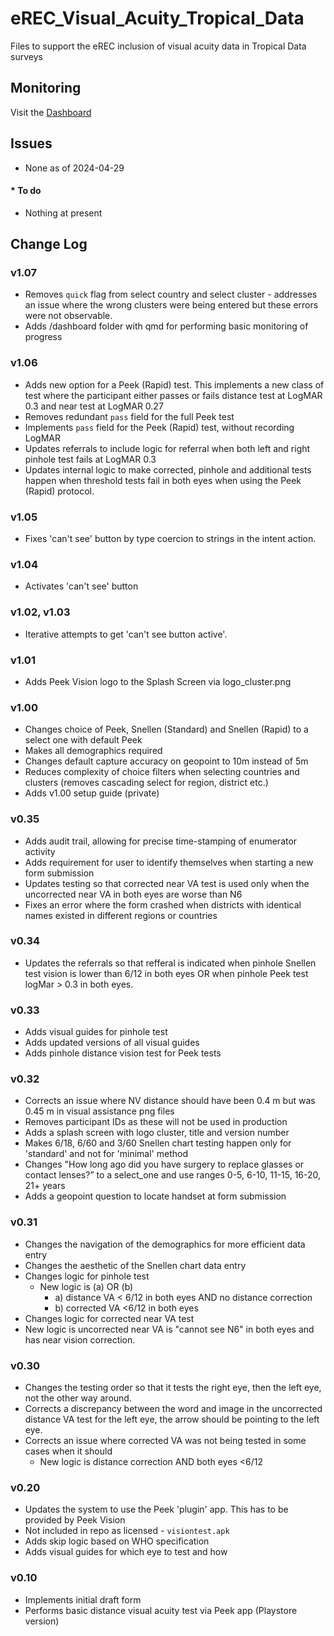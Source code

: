 # eREC_Visual_Acuity_Tropical_Data

Files to support the eREC inclusion of visual acuity data in Tropical Data surveys

## Monitoring
Visit the [Dashboard](https://chrissyhroberts.github.io/eREC_Visual_Acuity_Tropical_Data/dashboard/index.html)

## Issues

* None as of 2024-04-29

#### * To do

* Nothing at present

## Change Log

### v1.07

* Removes `quick` flag from select country and select cluster - addresses an issue where the wrong clusters were being entered but these errors were not observable.
* Adds /dashboard folder with qmd for performing basic monitoring of progress

### v1.06

* Adds new option for a Peek (Rapid) test. This implements a new class of test where the participant either passes or fails distance test at LogMAR 0.3 and near test at LogMAR 0.27
* Removes redundant `pass` field for the full Peek test
* Implements `pass` field for the Peek (Rapid) test, without recording LogMAR
* Updates referrals to include logic for referral when both left and right pinhole test fails at LogMAR 0.3
* Updates internal logic to make corrected, pinhole and additional tests happen when threshold tests fail in both eyes when using the Peek (Rapid) protocol. 

### v1.05

* Fixes 'can't see' button by type coercion to strings in the intent action. 

### v1.04

* Activates 'can't see' button

### v1.02, v1.03 

* Iterative attempts to get 'can't see button active'.

### v1.01
* Adds Peek Vision logo to the Splash Screen via logo_cluster.png

### v1.00

* Changes choice of Peek, Snellen (Standard) and Snellen (Rapid) to a select one with default Peek
* Makes all demographics required
* Changes default capture accuracy on geopoint to 10m instead of 5m
* Reduces complexity of choice filters when selecting countries and clusters (removes cascading select for region, district etc.)
* Adds v1.00 setup guide (private)

### v0.35

* Adds audit trail, allowing for precise time-stamping of enumerator activity
* Adds requirement for user to identify themselves when starting a new form submission
* Updates testing so that corrected near VA test is used only when the uncorrected near VA in both eyes are worse than N6
* Fixes an error where the form crashed when districts with identical names existed in different regions or countries

### v0.34

* Updates the referrals so that refferal is indicated when pinhole Snellen test vision is lower than 6/12 in both eyes OR when pinhole Peek test logMar > 0.3 in both eyes.
  
### v0.33

* Adds visual guides for pinhole test
* Adds updated versions of all visual guides
* Adds pinhole distance vision test for Peek tests
  
### v0.32

* Corrects an issue where NV distance should have been 0.4 m but was 0.45 m in visual assistance png files
* Removes participant IDs as these will not be used in production
* Adds a splash screen with logo cluster, title and version number
* Makes 6/18, 6/60 and 3/60 Snellen chart testing happen only for 'standard' and not for 'minimal' method
* Changes "How long ago did you have surgery to replace glasses or contact lenses?” to a select_one and use ranges 0-5, 6-10, 11-15, 16-20, 21+ years
* Adds a geopoint question to locate handset at form submission

### v0.31 

* Changes the navigation of the demographics for more efficient data entry
* Changes the aesthetic of the Snellen chart data entry
* Changes logic for pinhole test
  * New logic is (a) OR (b)
    * a) distance VA < 6/12 in both eyes AND no distance correction
    * b) corrected VA <6/12 in both eyes 
* Changes logic for corrected near VA test
* New logic is uncorrected near VA  is "cannot see N6" in both eyes and has near vision correction.


### v0.30 
* Changes the testing order so that it tests the right eye, then the left eye, not the other way around.
* Corrects a discrepancy between the word and image in the uncorrected distance VA test for the left eye, the arrow should be pointing to the left eye.
* Corrects an issue where corrected VA was not being tested in some cases when it should
  * New logic is distance correction AND both eyes <6/12
  

### v0.20
* Updates the system to use the Peek 'plugin' app. This has to be provided by Peek Vision
* Not included in repo as licensed - `visiontest.apk`
* Adds skip logic based on WHO specification
* Adds visual guides for which eye to test and how

### v0.10
* Implements initial draft form
* Performs basic distance visual acuity test via Peek app (Playstore version)
  


